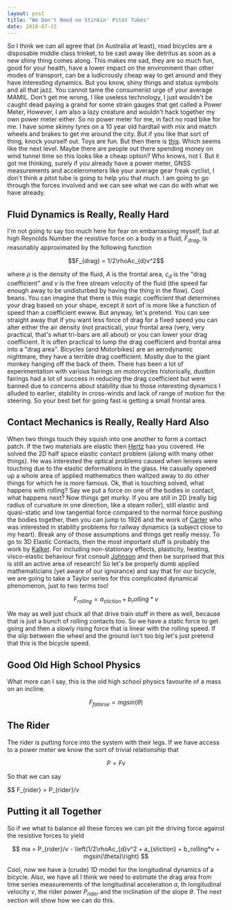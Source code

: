 ```yaml
---
layout: post
title: "We Don't Need no Stinkin' Pitot Tubes"
date: 2018-07-15
---
```


So I think we can all agree that (in Australia at least), road bicycles are a disposable middle class trinket, to be cast away like detritus as soon as a new shiny thing comes along. This makes me sad, they are so much fun, good for your health, have a lower impact on the environment than other modes of transport, can be a ludicrously cheap way to get around and they have interesting dynamics. But you know, shiny things and status symbols and all that jazz. You cannot tame the consumerist urge of your average MAMIL. Don't get me wrong, I like useless technology, I just wouldn't be caught dead paying a grand for some strain gauges that get called a Power Meter, However, I am also a lazy creature and wouldn't hack together my own power meter either. So no power meter for me, in fact no road bike for me. I have some skinny tyres on a 10 year old hardtail with mix and match wheels and brakes to get me around the city. But if you like that sort of thing, knock yourself out. Toys are fun. But then there is [this](https://www.kickstarter.com/projects/powerpod/aeropod-power-and-aerodynamic-cda-measurement-for). Which seems like the next level. Maybe there are people out there spending money on wind tunnel time so this looks like a cheap option? Who knows, not I. But it got me thinking, surely if you already have a power meter, GNSS measurements and accelerometers like your average gear freak cyclist, I don't think a pitot tube is going to help you that much. I am going to go through the forces involved and we can see what we can do with what we have already.

## Fluid Dynamics is Really, Really Hard

I'm not going to say too much here for fear on embarrassing myself, but at high Reynolds Number the resistive force on a body in a fluid, $F_{drag}$, is reasonably approximated by the following function

$$F_{drag} = 1/2\rhoAc_{d}v^2$$

where $\rho$ is the density of the fluid, $A$ is the frontal area, $c_{d}$ is the "drag coefficient" and $v$ is the free stream velocity of the fluid (the speed far enough away to be undisturbed by having the thing in the flow). Cool beans. You can imagine that there is this magic coefficient that determines your drag based on your shape, except it sort of is more like a function of speed than a coefficient ewww. But anyway, let's pretend. You can see straight away that if you want less force of drag for a fixed speed you can alter either the air density (not practical), your frontal area (very, very practical, that's what tri-bars are all about) or you can lower your drag coefficient. It is often practical to lump the drag coefficient and frontal area into a "drag area". Bicycles (and Motorbikes) are an aerodynamic nightmare, they have a terrible drag coefficient. Mostly due to the giant monkey hanging off the back of them. There has been a lot of experimentation with various fairings on motorcycles historically, dustbin fairings had a lot of success in reducing the drag coefficient but were banned due to concerns about stability due to those interesting dynamics I alluded to earlier, stability in cross-winds and lack of range of motion for the steering. So your best bet for going fast is getting a small frontal area.

## Contact Mechanics is Really, Really Hard Also

When two things touch they squish into one another to form a contact patch. If the two materials are elastic then [Hertz](https://archive.org/details/cu31924012500306) has you covered. He solved the 2D half space elastic contact problem (along with many other things). He was interested the optical problems caused when lenses were touching due to the elastic deformations in the glass. He casually opened up a whole area of applied mathematics then waltzed away to do other things for which he is more famous. Ok, that is touching solved, what happens with rolling? Say we put a force on one of the bodies in contact, what happens next? Now things get murky. If you are still in 2D (really big radius of curvature in one direction, like a steam roller), still elastic and quasi-static and low tangential force compared to the normal force pushing the bodies together, then you can jump to 1926 and the work of [Carter](http://rspa.royalsocietypublishing.org/content/112/760/151) who was interested in stability problems for railway dynamics (a subject close to my heart). Break any of those assumptions and things get really messy. To go to 3D Elastic Contacts, then the most important stuff is probably the work by [Kalker](https://www.springer.com/gp/book/9780792307129). For including non-stationary effects, plasticity, heating, visco-elastic behaviour first consult [Johnson](https://www.cambridge.org/core/books/contact-mechanics/E3707F77C2EBCE727C3911AFBD2E4AC2) and then be surprised that this is still an active area of research! So let's be properly dumb applied mathematicians (yet aware of our ignorance) and say that for our bicycle, we are going to take a Taylor series for this complicated dynamical phenomenon, just to two terms too!

$$F_{rolling} = a_{stiction} + b_rolling*v$$

We may as well just chuck all that drive train stuff in there as well, because that is just a bunch of rolling contacts too. So we have a static force to get going and then a slowly rising force that is linear with the rolling speed. If the slip between the wheel and the ground isn't too big let's just pretend that this is the bicycle speed.

## Good Old High School Physics

What more can I say, this is the old high school physics favourite of a mass on an incline.

$$F_{fatarse} = mgsin(\theta) $$

## The Rider

The rider is putting force into the system with their legs. If we have access to a power meter we know the sort of trivial relationship that

$$ P = Fv $$

So that we can say

$$ F_{rider} = P_{rider}/v

## Putting it all Together

So if we what to balance all these forces we can pit the driving force against the resistive forces to yield

$$ ma = P_{rider}/v - \left(1/2\rhoAc_{d}v^2 + a_{stiction} + b_rolling*v + mgsin(\theta)\right) $$

Cool, now we have a (crude) 1D model for the longitudinal dynamics of a bicycle. Also, we have all I think we need to estimate the drag area from time series measurements of the longitudinal acceleration $a$, th longitudinal velocity $v$, the rider power $P_{rider}$ and the inclination of the slope $\theta$. The next section will show how we can do this.